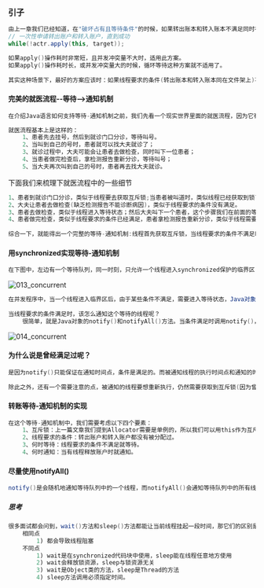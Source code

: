 ### 引子

```java
由上一章我们已经知道，在"破坏占有且等待条件"的时候，如果转出账本和转入账本不满足同时在文件架上这个条件，就用死循环方式来循环等待。核心代码如下：
// 一次性申请转出账户和转入账户，直到成功
while(!actr.apply(this, target));

如果apply()操作耗时非常短，且并发冲突量不大时，适用此方案。
如果apply()操作耗时长，或并发冲突量大的时候，循环等待这种方案就不适用了。
    
其实这种场景下，最好的方案应该时：如果线程要求的条件(转出账本和转入账本同在文件架上)不满足，则线程阻塞自己，进入等待状态；当线程要求的条件满足后，通知等待的线程重新执行。其中，使用线程阻塞的方式就能避免循环等待消耗CPU的问题。
```

#### 完美的就医流程--等待-->通知机制

```java
在介绍Java语言如何支持等待-通知机制之前，我们先看一个现实世界里面的就医流程，因为它有着完善的等待-通知机制，所以对比就医流程，我们就能更好地理解和应用并发编程中的等待-通知机制。

就医流程基本上是这样的：
    1、患者先去挂号，然后到就诊门口分诊，等待叫号。
    2、当叫到自己的号时，患者就可以找大夫就诊了；
    3、就诊过程中，大夫可能会让患者去做检查，同时叫下一位患者；
    4、当患者做完检查后，拿检测报告重新分诊，等待叫号；
    5、当大夫再次叫到自己的号时，患者再去找大夫就诊。
```

下面我们来梳理下就医流程中的一些细节

```java
1、患者到就诊门口分诊，类似于线程要去获取互斥锁;当患者被叫道时，类似线程已经获取到锁了。
2、大夫让患者去做检查(缺乏检测报告不能诊断病因)，类似于线程要求的条件没有满足。
3、患者去做检查，类似于线程进入等待状态；然后大夫叫下一个患者，这个步骤我们在前面的等待-通知机制中忽视了，这个步骤对应到程序里，本质时线程释放持有的锁。(wait方法会释放持有的锁)
4、患者做完检查，类似于线程要求的条件已经满足，患者拿检测报告重新分诊，类似于线程需要重新获取互斥锁，这个步骤我们在前面的等待-通知机制中被忽视了。(wait被唤醒后会再次获取之前持有的锁)
    
综合一下，就能得出一个完整的等待-通知机制:线程首先获取互斥锁，当线程要求的条件不满足时，释放互斥锁，进入等待状态；当要求的条件满足时，通知等待的线程，重新获取互斥锁。
```

#### 用synchronized实现等待-通知机制

```java
在下图中，左边有一个等待队列，同一时刻，只允许一个线程进入synchronized保护的临界区(这个临界区可以看作大夫的诊室)，当有一个线程进入临界区后，其他线程就只能进入图中左边的等待队列里等待(相当于患者分诊等待)。这个等待队列和互斥锁是一对一关系，每个互斥锁都有自己独立的等待队列。
```

![013_concurrent](G:\DevCache\Cache\concurrent-parent\Note\pic\013_concurrent.png)

```java
在并发程序中，当一个线程进入临界区后，由于某些条件不满足，需要进入等待状态，Java对象的wait()方法就能够满足这种需求。如上图所示，当调用wait()方法后，当前线程就会被阻塞，并且进入到右边的等待队列中，这个等待队列也是互斥锁的等待队列。线程在进入等待队列的同时，会释放持有的互斥锁，线程释放锁后，其他线程就有机会获取锁，并进入临界区。
    
当线程要求的条件满足时，该怎么通知这个等待的线程呢？
	很简单，就是Java对象的notify()和notifyAll()方法。当条件满足时调用notify()，会通知等待队列(互斥锁的等待队列)中的线程，告诉它条件曾经满足过。
```

![014_concurrent](G:\DevCache\Cache\concurrent-parent\Note\pic\014_concurrent.png)

#### 为什么说是曾经满足过呢？

```java
是因为notify()只能保证在通知时间点，条件是满足的。而被通知线程的执行时间点和通知的时间点基本桑不会重合，所以当线程执行的时候，很可能条件已经不满足了。
    
除此之外，还有一个需要注意的点，被通知的线程要想重新执行，仍然需要获取到互斥锁(因为曾经获取的锁在调用wait()时已经释放了)。
```

#### 转账等待-通知机制的实现

```java
在这个等待-通知机制中，我们需要考虑以下四个要素：
    1、互斥锁：上一篇文章我们提到Allocator需要是单例的，所以我们可以用this作为互斥锁。
    2、线程要求的条件：转出账户和转入账户都没有被分配过。
    3、何时等待：线程要求的条件不满足就等待。
    4、何时通知：当有线程释放账户时就通知。
```

#### 尽量使用notifyAll()

```java
notify()是会随机地通知等待队列中的一个线程，而notifyAll()会通知等待队列中的所有线程。
```

##### 思考

```java
很多面试都会问到，wait()方法和sleep()方法都能让当前线程挂起一段时间，那它们的区别是什么？
    相同点
    	1) 都会导致线程阻塞
    不同点
    	1) wait是在synchronized代码块中使用，sleep能在线程任意地方使用
    	2) wait会释放锁资源，sleep与锁资源无关
    	3) wait是Object类的方法，sleep是Thread的方法
    	4) sleep方法调用必须指定时间。
```


